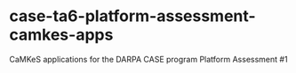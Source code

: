 # case-ta6-platform-assessment-camkes-apps
CaMKeS applications for the DARPA CASE program Platform Assessment #1
